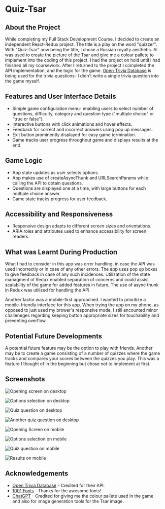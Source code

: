 # Quiz-Tsar

## About the Project
While completing my Full Stack Development Course. I decided to create an independent React-Redux project. The title is a play on the word "quizzer". With "Quiz-Tsar" now being the title, I chose a Russian royalty aesthetic. AI was used to create the picture of the Tsar and give me a colour pallete to implement into the coding of this project. I had the project on hold until I had finished all my coursework. After I returned to the project I completed the API implementation, and the logic for the game. [Open Trivia Database](https://opentdb.com/) is being used for the trivia questions- I didn't write a single trivia question into the game myself.

## Features and User Interface Details
- Simple game configuration menu- enabling users to select number of questions, difficulty, category and question type ("multiple choice" or "true or false").
- Interactive buttons with click animations and hover effects.
- Feedback for correct and incorrect answers using pop up messages.
- Exit button prominently displayed for easy game termination.
- Game tracks user progress throughout game and displays results at the end.

## Game Logic
- App state updates as user selects options.
- App makes use of createAsyncThunk and URLSearchParams while calling the API to obtain questions.
- Questions are displayed one at a time, with large buttons for each multiple choice answer.
- Game state tracks progress for user feedback.

## Accessibility and Responsiveness
- Responsive design adapts to different screen sizes and orientations.
- ARIA roles and attributes used to enhance accessibility for screen readers.

## What was Learnt During Production
What I had to consider in this app was error handling, in case the API was used incorrectly or in case of any other errors. The app uses pop up boxes to give feedback in case of any such incidences. Utilization of the state managment of Redux enabled separation of concerns and could assist scalability of the game for added features in future. The use of async thunk in Redux was utilized for handling the API.

Another factor was a mobile-first approached. I wanted to prioritize a mobile-friendly interface for this app. When trying the app on my phone, as opposed to just used my brower's responsive mode, I still encounted minor challeneges regarding keeping button appropriate sizes for touchability and preventing overflow.

## Potential Future Developments
A potential future feature may be the option to play with friends. Another may be to create a game consisting of a number of quizzes where the game tracks and compares your scores between the quizzes you play. This was a feature I thought of in the beginning but chose not to implement at first.

## Screenshots

![Opening screen on desktop](./src/assets/screenshots/app_desktop.png)

![Options selection on desktop](./src/assets/screenshots/options_desktop.png)

![Quiz question on desktop](./src/assets/screenshots/question_desktop.png)

![Another quiz question on desktop](./src/assets/screenshots/question_desktop_2.png)

![Opening Screen on mobile](./src/assets/screenshots/app_mobile.jpg)

![Options selection on mobile](./src/assets/screenshots/options_mobile.jpg)

![Quiz question on mobile](./src/assets/screenshots/question_mobile.jpg)

![Results on mobile](./src/assets/screenshots/results_mobile.jpg)

## Acknowledgements
  * [Open Trivia Database](https://opentdb.com/) - Credited for their API.
  * [1001 Fonts](https://www.1001fonts.com/) - Thanks for the awesome fonts!
  * [ChatGPT](https://chatgpt.com/) - Credited for giving me the colour pallete used in the game and also for image generation tools for the Tsar image.